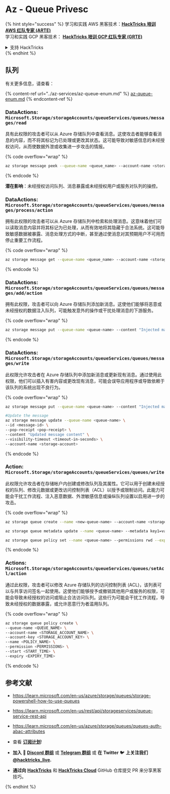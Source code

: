 # Az - Queue Privesc

{% hint style="success" %}
学习和实践 AWS 黑客技术：<img src="../../.gitbook/assets/image (1) (1).png" alt="" data-size="line">[**HackTricks 培训 AWS 红队专家 (ARTE)**](https://training.hacktricks.xyz/courses/arte)<img src="../../.gitbook/assets/image (1) (1).png" alt="" data-size="line">\
学习和实践 GCP 黑客技术： <img src="../../.gitbook/assets/image (2).png" alt="" data-size="line">[**HackTricks 培训 GCP 红队专家 (GRTE)**<img src="../../.gitbook/assets/image (2).png" alt="" data-size="line">](https://training.hacktricks.xyz/courses/grte)

<details>

<summary>支持 HackTricks</summary>

* 查看 [**订阅计划**](https://github.com/sponsors/carlospolop)!
* **加入** 💬 [**Discord 群组**](https://discord.gg/hRep4RUj7f) 或 [**Telegram 群组**](https://t.me/peass) 或 **关注** 我们的 **Twitter** 🐦 [**@hacktricks\_live**](https://twitter.com/hacktricks\_live)**.**
* **通过向** [**HackTricks**](https://github.com/carlospolop/hacktricks) 和 [**HackTricks Cloud**](https://github.com/carlospolop/hacktricks-cloud) GitHub 仓库提交 PR 分享黑客技巧。

</details>
{% endhint %}

## 队列

有关更多信息，请查看：

{% content-ref url="../az-services/az-queue-enum.md" %}
[az-queue-enum.md](../az-services/az-queue-enum.md)
{% endcontent-ref %}

### DataActions: `Microsoft.Storage/storageAccounts/queueServices/queues/messages/read`

具有此权限的攻击者可以从 Azure 存储队列中查看消息。这使攻击者能够查看消息的内容，而不将其标记为已处理或更改其状态。这可能导致对敏感信息的未经授权访问，从而使数据外泄或收集进一步攻击的情报。

{% code overflow="wrap" %}
```bash
az storage message peek --queue-name <queue_name> --account-name <storage_account>
```
{% endcode %}

**潜在影响**：未经授权访问队列、消息暴露或未经授权用户或服务对队列的操控。

### DataActions: `Microsoft.Storage/storageAccounts/queueServices/queues/messages/process/action`

拥有此权限的攻击者可以从 Azure 存储队列中检索和处理消息。这意味着他们可以读取消息内容并将其标记为已处理，从而有效地将其隐藏于合法系统。这可能导致敏感数据被暴露、消息处理方式的中断，甚至通过使消息对其预期用户不可用而停止重要工作流程。

{% code overflow="wrap" %}
```bash
az storage message get --queue-name <queue_name> --account-name <storage_account>
```
{% endcode %}

### DataActions: `Microsoft.Storage/storageAccounts/queueServices/queues/messages/add/action`

拥有此权限，攻击者可以向 Azure 存储队列添加新消息。这使他们能够将恶意或未经授权的数据注入队列，可能触发意外的操作或干扰处理消息的下游服务。

{% code overflow="wrap" %}
```bash
az storage message put --queue-name <queue-name> --content "Injected malicious message" --account-name <storage-account>
```
{% endcode %}

### DataActions: `Microsoft.Storage/storageAccounts/queueServices/queues/messages/write`

此权限允许攻击者在 Azure 存储队列中添加新消息或更新现有消息。通过使用此权限，他们可以插入有害内容或更改现有消息，可能会误导应用程序或导致依赖于该队列的系统出现不良行为。

{% code overflow="wrap" %}
```bash
az storage message put --queue-name <queue-name> --content "Injected malicious message" --account-name <storage-account>

#Update the message
az storage message update --queue-name <queue-name> \
--id <message-id> \
--pop-receipt <pop-receipt> \
--content "Updated message content" \
--visibility-timeout <timeout-in-seconds> \
--account-name <storage-account>
```
{% endcode %}

### Action: `Microsoft.Storage/storageAccounts/queueServices/queues/write`

此权限允许攻击者在存储帐户内创建或修改队列及其属性。它可以用于创建未经授权的队列、修改元数据或更改访问控制列表（ACL）以授予或限制访问。此能力可能会干扰工作流程、注入恶意数据、外泄敏感信息或操纵队列设置以启用进一步的攻击。

{% code overflow="wrap" %}
```bash
az storage queue create --name <new-queue-name> --account-name <storage-account>

az storage queue metadata update --name <queue-name> --metadata key1=value1 key2=value2 --account-name <storage-account>

az storage queue policy set --name <queue-name> --permissions rwd --expiry 2024-12-31T23:59:59Z --account-name <storage-account>
```
{% endcode %}

### Actions: `Microsoft.Storage/storageAccounts/queueServices/queues/setAcl/action`

通过此权限，攻击者可以修改 Azure 存储队列的访问控制列表 (ACL)，该列表可以与共享访问签名一起使用。这使他们能够授予或撤销其他用户或服务的权限，可能会导致未经授权的访问或阻止合法访问队列。这些行为可能会干扰工作流程，导致未经授权的数据暴露，或允许恶意行为者滥用队列。

{% code overflow="wrap" %}
```bash
az storage queue policy create \
--queue-name <QUEUE_NAME> \
--account-name <STORAGE_ACCOUNT_NAME> \
--account-key <STORAGE_ACCOUNT_KEY> \
--name <POLICY_NAME> \
--permission <PERMISSIONS> \
--start <START_TIME> \
--expiry <EXPIRY_TIME>
```
{% endcode %}

## 参考文献

* https://learn.microsoft.com/en-us/azure/storage/queues/storage-powershell-how-to-use-queues
* https://learn.microsoft.com/en-us/rest/api/storageservices/queue-service-rest-api
* https://learn.microsoft.com/en-us/azure/storage/queues/queues-auth-abac-attributes

* 查看 [**订阅计划**](https://github.com/sponsors/carlospolop)!
* **加入** 💬 [**Discord 群组**](https://discord.gg/hRep4RUj7f) 或 [**Telegram 群组**](https://t.me/peass) 或 **在** **Twitter** 🐦 **上关注我们** [**@hacktricks\_live**](https://twitter.com/hacktricks\_live)**.**
* **通过向** [**HackTricks**](https://github.com/carlospolop/hacktricks) 和 [**HackTricks Cloud**](https://github.com/carlospolop/hacktricks-cloud) GitHub 仓库提交 PR 来分享黑客技巧。

</details>
{% endhint %}
